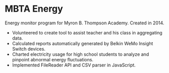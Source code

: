 # MBTA Energy
Energy monitor program for Myron B. Thompson Academy. Created in 2014.

*	Volunteered to create tool to assist teacher and his class in aggregating data.
*	Calculated reports automatically generated by Belkin WeMo Insight Switch devices.
*	Charted electricity usage for high school students to analyze and pinpoint abnormal energy fluctuations.
*	Implemented FileReader API and CSV parser in JavaScript.

